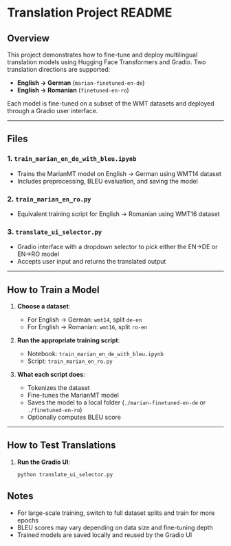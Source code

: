 # Translation Project README

## Overview
This project demonstrates how to fine-tune and deploy multilingual translation models using Hugging Face Transformers and Gradio. Two translation directions are supported:

- **English → German** (`marian-finetuned-en-de`)
- **English → Romanian** (`finetuned-en-ro`)

Each model is fine-tuned on a subset of the WMT datasets and deployed through a Gradio user interface.

---

## Files

### 1. `train_marian_en_de_with_bleu.ipynb`
- Trains the MarianMT model on English → German using WMT14 dataset
- Includes preprocessing, BLEU evaluation, and saving the model

### 2. `train_marian_en_ro.py`
- Equivalent training script for English → Romanian using WMT16 dataset

### 3. `translate_ui_selector.py`
- Gradio interface with a dropdown selector to pick either the EN→DE or EN→RO model
- Accepts user input and returns the translated output

---

## How to Train a Model

1. **Choose a dataset**:
   - For English → German: `wmt14`, split `de-en`
   - For English → Romanian: `wmt16`, split `ro-en`

2. **Run the appropriate training script**:
   - Notebook: `train_marian_en_de_with_bleu.ipynb`
   - Script: `train_marian_en_ro.py`

3. **What each script does**:
   - Tokenizes the dataset
   - Fine-tunes the MarianMT model
   - Saves the model to a local folder (`./marian-finetuned-en-de` or `./finetuned-en-ro`)
   - Optionally computes BLEU score

---

## How to Test Translations

1. **Run the Gradio UI**:

   ```bash
   python translate_ui_selector.py


## Notes

 - For large-scale training, switch to full dataset splits and train for more epochs
 - BLEU scores may vary depending on data size and fine-tuning depth
 - Trained models are saved locally and reused by the Gradio UI